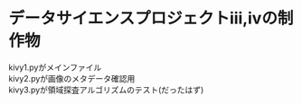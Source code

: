 #  データサイエンスプロジェクトⅲ,ⅳの制作物

kivy1.pyがメインファイル  
kivy2.pyが画像のメタデータ確認用  
kivy3.pyが領域探査アルゴリズムのテスト(だったはず)  
